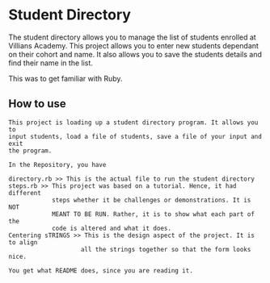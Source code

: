 # Student Directory #

The student directory allows you to manage the list of students
enrolled at Villians Academy. This project allows you to enter new students 
dependant on their cohort and name. It also allows you to save the students
details and find their name in the list.

This was to get familiar with Ruby. 

## How to use ##

```shell
This project is loading up a student directory program. It allows you to
input students, load a file of students, save a file of your input and exit
the program.

In the Repository, you have

directory.rb >> This is the actual file to run the student directory
steps.rb >> This project was based on a tutorial. Hence, it had different
            steps whether it be challenges or demonstrations. It is NOT
            MEANT TO BE RUN. Rather, it is to show what each part of the
            code is altered and what it does.
Centering sTRINGS >> This is the design aspect of the project. It is to align
                    all the strings together so that the form looks nice.

You get what README does, since you are reading it. 
```
